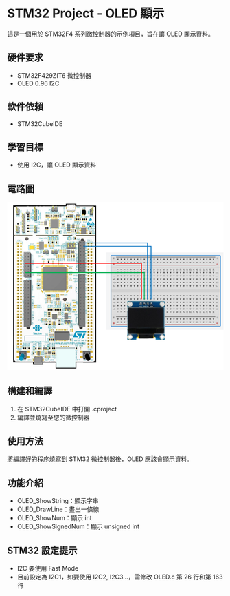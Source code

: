 ﻿# STM32 Project - OLED 顯示

這是一個用於 STM32F4 系列微控制器的示例項目，旨在讓 OLED 顯示資料。

## 硬件要求

- STM32F429ZIT6 微控制器
- OLED 0.96 I2C

## 軟件依賴

- STM32CubeIDE

## 學習目標

- 使用 I2C，讓 OLED 顯示資料

## 電路圖

![STM32 Board](images/circuit.png)

## 構建和編譯

1. 在 STM32CubeIDE 中打開 .cproject
2. 編譯並燒寫至您的微控制器

## 使用方法

將編譯好的程序燒寫到 STM32 微控制器後，OLED 應該會顯示資料。

## 功能介紹

- OLED_ShowString：顯示字串
- OLED_DrawLine：畫出一條線
- OLED_ShowNum：顯示 int
- OLED_ShowSignedNum：顯示 unsigned int

## STM32 設定提示

- I2C 要使用 Fast Mode
- 目前設定為 I2C1，如要使用 I2C2, I2C3...，需修改 OLED.c 第 26 行和第 163 行
